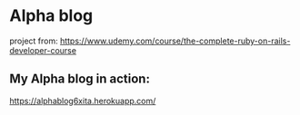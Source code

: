 # Alpha blog
project from:
https://www.udemy.com/course/the-complete-ruby-on-rails-developer-course


## My Alpha blog in action:
https://alphablog6xita.herokuapp.com/